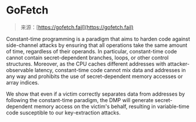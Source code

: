 <!--yml
category: 未分类
date: 2024-05-29 12:33:07
-->

# GoFetch

> 来源：[https://gofetch.fail](https://gofetch.fail)

Constant-time programming is a paradigm that aims to harden code against side-channel attacks by ensuring that all operations take the same amount of time, regardless of their operands. In particular, constant-time code cannot contain secret-dependent branches, loops, or other control structures. Moreover, as the CPU caches different addresses with attacker-observable latency, constant-time code cannot mix data and addresses in any way and prohibits the use of secret-dependent memory accesses or array indices.

We show that even if a victim correctly separates data from addresses by following the constant-time paradigm, the DMP will generate secret-dependent memory access on the victim's behalf, resulting in variable-time code susceptible to our key-extraction attacks.